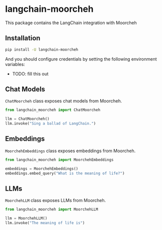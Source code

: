 # langchain-moorcheh

This package contains the LangChain integration with Moorcheh

## Installation

```bash
pip install -U langchain-moorcheh
```

And you should configure credentials by setting the following environment variables:

* TODO: fill this out

## Chat Models

`ChatMoorcheh` class exposes chat models from Moorcheh.

```python
from langchain_moorcheh import ChatMoorcheh

llm = ChatMoorcheh()
llm.invoke("Sing a ballad of LangChain.")
```

## Embeddings

`MoorchehEmbeddings` class exposes embeddings from Moorcheh.

```python
from langchain_moorcheh import MoorchehEmbeddings

embeddings = MoorchehEmbeddings()
embeddings.embed_query("What is the meaning of life?")
```

## LLMs
`MoorchehLLM` class exposes LLMs from Moorcheh.

```python
from langchain_moorcheh import MoorchehLLM

llm = MoorchehLLM()
llm.invoke("The meaning of life is")
```
